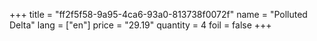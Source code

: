 +++
title = "ff2f5f58-9a95-4ca6-93a0-813738f0072f"
name = "Polluted Delta"
lang = ["en"]
price = "29.19"
quantity = 4
foil = false
+++

